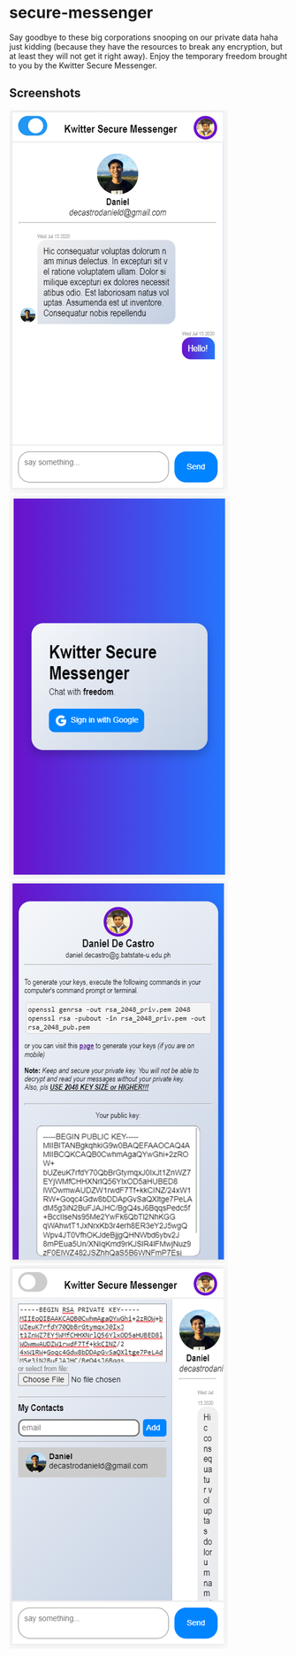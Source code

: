 # secure-messenger
Say goodbye to these big corporations snooping on our private data haha just kidding (because they have the resources to break any encryption, but at least they will not get it right away). Enjoy the temporary freedom brought to you by the Kwitter Secure Messenger.    

## Screenshots
![snippet](/snippets/1.PNG)
![snippet](/snippets/2.PNG)
![snippet](/snippets/3.PNG)
![snippet](/snippets/4.PNG)
